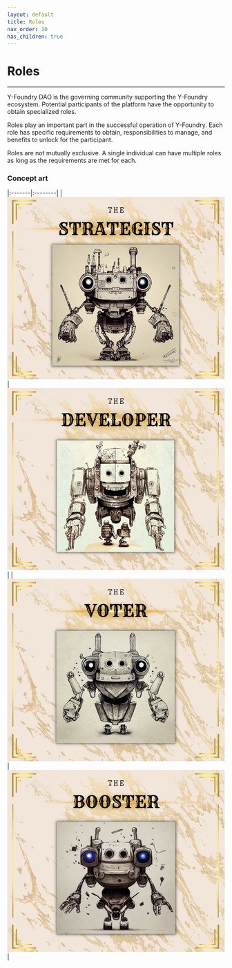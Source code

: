 ```yaml
---
layout: default
title: Roles
nav_order: 10
has_children: true
---
```



Roles
=====


***

Y-Foundry DAO is the governing community supporting the Y-Foundry ecosystem. Potential participants of the platform have the opportunity to obtain specialized roles. 

Roles play an important part in the successful operation of Y-Foundry. Each role has specific requirements to obtain, responsibilities to manage, and benefits to unlock for the participant.

Roles are not mutually exclusive. A single individual can have multiple roles as long as the requirements are met for each.
### Concept art

|:-------|:--------|
| ![](/assets/images/learn/role/strategist.png) | ![](/assets/images/learn/role/developer.png) |
| ![](/assets/images/learn/role/voter.png) | ![](/assets/images/learn/role/booster.png) |
